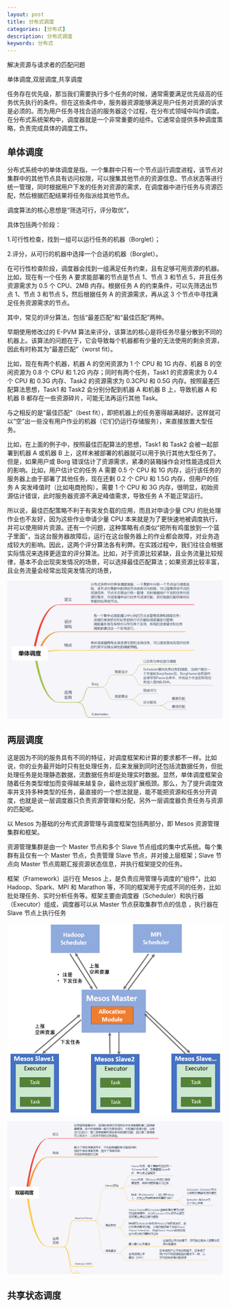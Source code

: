 ```yaml
---
layout: post
title: 分布式调度
categories: [分布式]
description: 分布式调度
keywords: 分布式
---
```


解决资源与请求者的匹配问题

单体调度,双层调度,共享调度

任务存在优先级，那当我们需要执行多个任务的时候，通常需要满足优先级高的任务优先执行的条件。但在这些条件中，服务器资源能够满足用户任务对资源的诉求是必须的。而为用户任务寻找合适的服务器这个过程，在分布式领域中叫作调度。在分布式系统架构中，调度器就是一个非常重要的组件。它通常会提供多种调度策略，负责完成具体的调度工作。

## 单体调度

分布式系统中的单体调度是指，一个集群中只有一个节点运行调度进程，该节点对集群中的其他节点具有访问权限，可以搜集其他节点的资源信息、节点状态等进行统一管理，同时根据用户下发的任务对资源的需求，在调度器中进行任务与资源匹配，然后根据匹配结果将任务指派给其他节点。

调度算法的核心思想是“筛选可行，评分取优”，

具体包括两个阶段：

1.可行性检查，找到一组可以运行任务的机器（Borglet）；

2.评分，从可行的机器中选择一个合适的机器（Borglet）。

在可行性检查阶段，调度器会找到一组满足任务约束，且有足够可用资源的机器。比如，现在有一个任务 A 要求能部署的节点是节点 1、节点 3 和节点 5，并且任务资源需求为 0.5 个 CPU、2MB 内存。根据任务 A 的约束条件，可以先筛选出节点 1、节点 3 和节点 5，然后根据任务 A 的资源需求，再从这 3 个节点中寻找满足任务资源需求的节点。



其中，常见的评分算法，包括“最差匹配”和“最佳匹配”两种。

早期使用修改过的 E-PVM 算法来评分，该算法的核心是将任务尽量分散到不同的机器上。该算法的问题在于，它会导致每个机器都有少量的无法使用的剩余资源，因此有时称其为“最差匹配”（worst fit）。

比如，现在有两个机器，机器 A 的空闲资源为 1 个 CPU 和 1G 内存、机器 B 的空闲资源为 0.8 个 CPU 和 1.2G 内存；同时有两个任务，Task1 的资源需求为 0.4 个 CPU 和 0.3G 内存、Task2 的资源需求为 0.3CPU 和 0.5G 内存。按照最差匹配算法思想，Task1 和 Task2 会分别分配到机器 A 和机器 B 上，导致机器 A 和机器 B 都存在一些资源碎片，可能无法再运行其他 Task。

与之相反的是“最佳匹配”（best fit），即把机器上的任务塞得越满越好。这样就可以“空”出一些没有用户作业的机器（它们仍运行存储服务），来直接放置大型任务。

比如，在上面的例子中，按照最佳匹配算法的思想，Task1 和 Task2 会被一起部署到机器 A 或机器 B 上，这样未被部署的机器就可以用于执行其他大型任务了。但是，如果用户或 Borg 错误估计了资源需求，紧凑的装箱操作会对性能造成巨大的影响。比如，用户估计它的任务 A 需要 0.5 个 CPU 和 1G 内存，运行该任务的服务器上由于部署了其他任务，现在还剩 0.2 个 CPU 和 1.5G 内存，但用户的任务 A 突发峰值时（比如电商抢购），需要 1 个 CPU 和 3G 内存，很明显，初始资源估计错误，此时服务器资源不满足峰值需求，导致任务 A 不能正常运行。



所以说，最佳匹配策略不利于有突发负载的应用，而且对申请少量 CPU 的批处理作业也不友好，因为这些作业申请少量 CPU 本来就是为了更快速地被调度执行，并可以使用碎片资源。还有一个问题，这种策略有点类似“把所有鸡蛋放到一个篮子里面”，当这台服务器故障后，运行在这台服务器上的作业都会故障，对业务造成较大的影响。因此，这两个评分算法各有利弊。在实践过程中，我们往往会根据实际情况来选择更适宜的评分算法。比如，对于资源比较紧缺，且业务流量比较规律，基本不会出现突发情况的场景，可以选择最佳匹配算法；如果资源比较丰富，且业务流量会经常出现突发情况的场景，

![单体调度](/images/posts/单体调度.png)

## 两层调度

这是因为不同的服务具有不同的特征，对调度框架和计算的要求都不一样。比如说，你的业务最开始时只有批处理任务，后来发展到同时还包括流数据任务，但批处理任务是处理静态数据，流数据任务却是处理实时数据。显然，单体调度框架会随着任务类型增加而变得越来越复杂，最终出现扩展瓶颈。那么，为了提升调度效率并支持多种类型的任务，最直接的一个想法就是，能不能把资源和任务分开调度，也就是说一层调度器只负责资源管理和分配，另外一层调度器负责任务与资源的匹配呢。



以 Mesos 为基础的分布式资源管理与调度框架包括两部分，即 Mesos 资源管理集群和框架。

资源管理集群是由一个 Master 节点和多个 Slave 节点组成的集中式系统。每个集群有且仅有一个 Master 节点，负责管理 Slave 节点，并对接上层框架；Slave 节点向 Master 节点周期汇报资源状态信息，并执行框架提交的任务。

框架（Framework）运行在 Mesos 上，是负责应用管理与调度的“组件”，比如 Hadoop、Spark、MPI 和 Marathon 等，不同的框架用于完成不同的任务，比如批处理任务、实时分析任务等。框架主要由调度器（Scheduler）和执行器（Executor）组成，调度器可以从 Master 节点获取集群节点的信息 ，执行器在 Slave 节点上执行任务

![Mesos](/images/posts/Mesos.png)

![双层调度](/images/posts/双层调度.png)



## 共享状态调度






